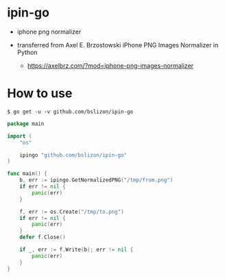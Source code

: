 # ipin-go
- iphone png normalizer

- transferred from Axel E. Brzostowski iPhone PNG Images Normalizer in Python
  - https://axelbrz.com/?mod=iphone-png-images-normalizer

# How to use
```
$ go get -u -v github.com/bslizon/ipin-go
```

```go
package main

import (
	"os"

	ipingo "github.com/bslizon/ipin-go"
)

func main() {
	b, err := ipingo.GetNormalizedPNG("/tmp/from.png")
	if err != nil {
		panic(err)
	}

	f, err := os.Create("/tmp/to.png")
	if err != nil {
		panic(err)
	}
	defer f.Close()

	if _, err := f.Write(b); err != nil {
		panic(err)
	}
}


```
